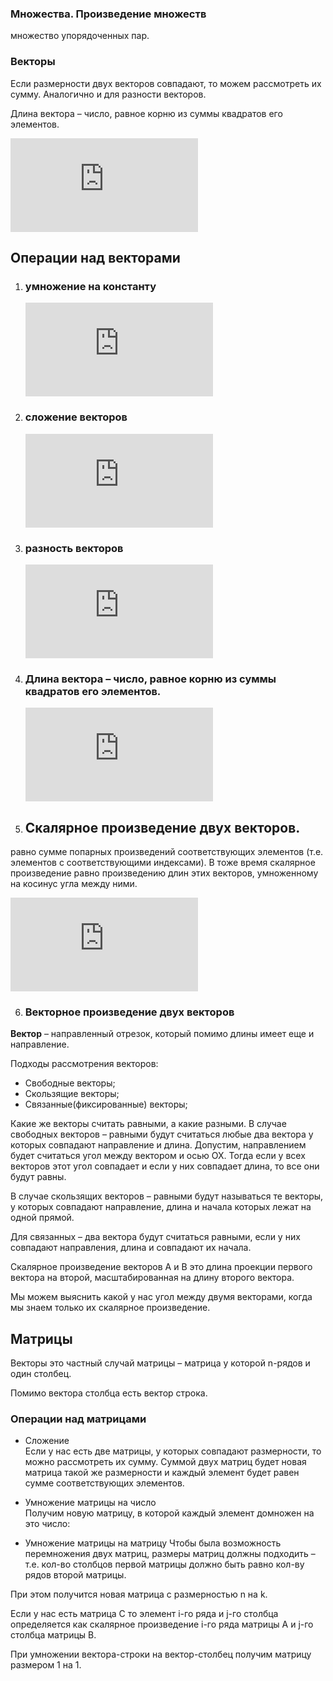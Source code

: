 ### Множества. Произведение множеств
множество упорядоченных пар.

### Векторы  
Если размерности двух векторов совпадают, то можем рассмотреть их сумму.  Аналогично и для разности векторов.  

Длина вектора – число, равное корню из суммы квадратов его элементов.   

![formula](https://latex.codecogs.com/gif.latex?a%20%3D%20%5Cbegin%7Bbmatrix%7D%20x_1%20%5C%5C%20.%20%5C%5C%20.%20%5C%5C%20.%20%5C%5Cx_n%20%5Cend%7Bbmatrix%7D%20%5C%20b%20%3D%20%5Cbegin%7Bbmatrix%7D%20y_1%20%5C%5C%20.%20%5C%5C%20.%20%5C%5C%20.%20%5C%5Cy_n%20%5Cend%7Bbmatrix%7D)

## Операции над векторами

1. ### умножение на константу

   ![formula](https://latex.codecogs.com/gif.latex?a%20%5Cast%20c%20%3D%20%5Cbegin%7Bbmatrix%7D%20x_1%20%5Cast%20c%20%5C%5C%20.%20%5C%5C%20.%20%5C%5C%20.%20%5C%5C%20x_n%20%5Cast%20c%20%5Cend%7Bbmatrix%7D)   

2. ### сложение векторов

   ![formula](https://latex.codecogs.com/gif.latex?a%20&plus;%20b%20%3D%20%5Cbegin%7Bbmatrix%7D%20x_1%20&plus;%20y_1%20%5C%5C%20.%20%5C%5C%20.%20%5C%5C%20.%20%5C%5C%20x_n%20&plus;%20y_n%20%5Cend%7Bbmatrix%7D) 

3. ### разность векторов

   ![formula](https://latex.codecogs.com/gif.latex?a%20-%20b%20%3D%20%5Cbegin%7Bbmatrix%7D%20x_1%20-%20y_1%20%5C%5C%20.%20%5C%5C%20.%20%5C%5C%20.%20%5C%5C%20x_n%20-%20y_n%20%5Cend%7Bbmatrix%7D)  

4. ### **Длина вектора** – число, равное корню из суммы квадратов его элементов. 

   ![formula](https://latex.codecogs.com/gif.latex?%5Cleft%20%7C%20a%20%5Cright%20%7C%20%3D%20%5Csqrt%7Bx_1%5E2%20&plus;%20x_2%5E2%20&plus;%20...%20&plus;%20x_n%5E2%7D)

5. ## **Скалярное произведение двух векторов**. 
равно сумме попарных произведений соответствующих элементов (т.е. элементов с соответствующими индексами). В тоже время скалярное произведение равно произведению длин этих векторов, умноженному на косинус угла между ними.  

   ![formula](https://latex.codecogs.com/gif.latex?a%20*%20b%20%3D%20x_1%20*%20y_1%20&plus;%20x_2%20*%20y_2%20&plus;%20...%20&plus;%20x_n%20*%20y_n%20%3D%20%5Cleft%20%7C%20a%20%5Cright%20%7C%20*%20%5Cleft%20%7C%20b%20%5Cright%20%7C%20*%20cos%5Calpha)  

6. ### Векторное произведение двух векторов  

**Вектор** – направленный отрезок, который помимо длины имеет еще и направление.  

Подходы рассмотрения векторов:
 - Свободные векторы;
 - Скользящие векторы;
 - Связанные(фиксированные) векторы;

Какие же векторы считать равными, а какие разными. В случае свободных векторов – равными будут считаться любые два вектора у которых совпадают направление и длина. Допустим, направлением будет считаться угол между вектором и осью ОХ. Тогда если у всех векторов этот угол совпадает и если у них совпадает длина, то все они будут равны.  

В случае скользящих векторов – равными будут называться те векторы, у которых совпадают направление, длина и начала которых лежат на одной прямой.  

Для связанных – два вектора будут считаться равными, если у них совпадают направления, длина и совпадают их начала.

Скалярное произведение векторов A и B это длина проекции первого вектора на второй, масштабированная на длину второго вектора.  

Мы можем выяснить какой у нас угол между двумя векторами, когда мы знаем только их скалярное произведение.

## Матрицы  
Векторы это частный случай матрицы – матрица у которой n-рядов и один столбец.  

Помимо вектора столбца есть вектор строка.  

### Операции над матрицами  
 * Сложение  
Если у нас есть две матрицы, у которых совпадают размерности, то можно рассмотреть их сумму. Суммой двух матриц будет новая матрица такой же размерности и каждый элемент будет равен сумме соответствующих элементов.  

 * Умножение матрицы на число  
Получим новую матрицу, в которой каждый элемент домножен на это число:

 * Умножение матрицы на матрицу
Чтобы была возможность перемножения двух матриц, размеры матриц должны подходить – т.е. кол-во столбцов первой матрицы должно быть равно кол-ву рядов второй матрицы.

При этом получится новая матрица с размерностью n на k.

Если у нас есть матрица C то элемент i-го ряда и j-го столбца определяется как скалярное произведение i-го ряда матрицы A и j-го столбца матрицы B.

При умножении вектора-строки на вектор-столбец получим матрицу размером 1 на 1.